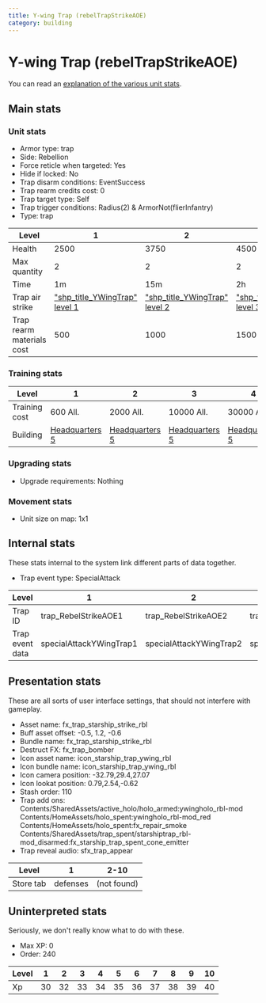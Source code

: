 ```yaml
---
title: Y-wing Trap (rebelTrapStrikeAOE)
category: building
---
```


# Y-wing Trap (rebelTrapStrikeAOE)

You can read an [explanation  of the various unit stats](unitexplained.md).

## Main stats

### Unit stats

  * Armor type: trap
  * Side: Rebellion
  * Force reticle when targeted: Yes
  * Hide if locked: No
  * Trap disarm conditions: EventSuccess
  * Trap rearm credits cost: 0
  * Trap target type: Self
  * Trap trigger conditions: Radius(2) & ArmorNot(flierInfantry)
  * Type: trap

|Level                    |1                                              |2                                              |3                                              |4                                              |5                                              |6                                              |7                                              |8                                              |9                                              |10                                              |
|-------------------------|-----------------------------------------------|-----------------------------------------------|-----------------------------------------------|-----------------------------------------------|-----------------------------------------------|-----------------------------------------------|-----------------------------------------------|-----------------------------------------------|-----------------------------------------------|------------------------------------------------|
|Health                   |2500                                           |3750                                           |4500                                           |6000                                           |7250                                           |8500                                           |9750                                           |11000                                          |12250                                          |13500                                           |
|Max quantity             |2                                              |2                                              |2                                              |2                                              |2                                              |2                                              |3                                              |3                                              |4                                              |4                                               |
|Time                     |1m                                             |15m                                            |2h                                             |12h                                            |1d                                             |1d12h                                          |2d                                             |3d                                             |6d                                             |1w3d                                            |
|Trap air strike          |["shp_title_YWingTrap" level 1](YWingTrap.html)|["shp_title_YWingTrap" level 2](YWingTrap.html)|["shp_title_YWingTrap" level 3](YWingTrap.html)|["shp_title_YWingTrap" level 4](YWingTrap.html)|["shp_title_YWingTrap" level 5](YWingTrap.html)|["shp_title_YWingTrap" level 6](YWingTrap.html)|["shp_title_YWingTrap" level 7](YWingTrap.html)|["shp_title_YWingTrap" level 8](YWingTrap.html)|["shp_title_YWingTrap" level 9](YWingTrap.html)|["shp_title_YWingTrap" level 10](YWingTrap.html)|
|Trap rearm materials cost|500                                            |1000                                           |1500                                           |1800                                           |2000                                           |3000                                           |5000                                           |6000                                           |8000                                           |15000                                           |


### Training stats

|Level        |1                             |2                             |3                             |4                             |5                             |6                             |7                             |8                             |9                             |10                             |
|-------------|------------------------------|------------------------------|------------------------------|------------------------------|------------------------------|------------------------------|------------------------------|------------------------------|------------------------------|-------------------------------|
|Training cost|600 All.                      |2000 All.                     |10000 All.                    |30000 All.                    |60000 All.                    |160000 All.                   |350000 All.                   |500000 All.                   |800000 All.                   |1500000 All.                   |
|Building     |[Headquarters 5](rebelHQ.html)|[Headquarters 5](rebelHQ.html)|[Headquarters 5](rebelHQ.html)|[Headquarters 5](rebelHQ.html)|[Headquarters 5](rebelHQ.html)|[Headquarters 6](rebelHQ.html)|[Headquarters 7](rebelHQ.html)|[Headquarters 8](rebelHQ.html)|[Headquarters 9](rebelHQ.html)|[Headquarters 10](rebelHQ.html)|


### Upgrading stats

  * Upgrade requirements: Nothing

### Movement stats

  * Unit size on map: 1x1

## Internal stats

These stats internal to the system link different parts of data together.

  * Trap event type: SpecialAttack

|Level          |1                      |2                      |3                      |4                      |5                      |6                      |7                      |8                      |9                      |10                      |
|---------------|-----------------------|-----------------------|-----------------------|-----------------------|-----------------------|-----------------------|-----------------------|-----------------------|-----------------------|------------------------|
|Trap ID        |trap_RebelStrikeAOE1   |trap_RebelStrikeAOE2   |trap_RebelStrikeAOE3   |trap_RebelStrikeAOE4   |trap_RebelStrikeAOE5   |trap_RebelStrikeAOE6   |trap_RebelStrikeAOE7   |trap_RebelStrikeAOE8   |trap_RebelStrikeAOE9   |trap_RebelStrikeAOE10   |
|Trap event data|specialAttackYWingTrap1|specialAttackYWingTrap2|specialAttackYWingTrap3|specialAttackYWingTrap4|specialAttackYWingTrap5|specialAttackYWingTrap6|specialAttackYWingTrap7|specialAttackYWingTrap8|specialAttackYWingTrap9|specialAttackYWingTrap10|


## Presentation stats

These are all sorts of user interface settings, that should not interfere with gameplay.

  * Asset name: fx_trap_starship_strike_rbl
  * Buff asset offset: -0.5, 1.2, -0.6
  * Bundle name: fx_trap_starship_strike_rbl
  * Destruct FX: fx_trap_bomber
  * Icon asset name: icon_starship_trap_ywing_rbl
  * Icon bundle name: icon_starship_trap_ywing_rbl
  * Icon camera position: -32.79,29.4,27.07
  * Icon lookat position: 0.79,2.54,-0.62
  * Stash order: 110
  * Trap add ons: Contents/SharedAssets/active_holo/holo_armed:ywingholo_rbl-mod Contents/HomeAssets/holo_spent:ywingholo_rbl-mod_red Contents/HomeAssets/holo_spent:fx_repair_smoke Contents/SharedAssets/trap_spent/starshiptrap_rbl-mod_disarmed:fx_starship_trap_spent_cone_emitter
  * Trap reveal audio: sfx_trap_appear

|Level    |1       |2-10       |
|---------|--------|-----------|
|Store tab|defenses|(not found)|


## Uninterpreted stats

Seriously, we don't really know what to do with these.

  * Max XP: 0
  * Order: 240

|Level|1 |2 |3 |4 |5 |6 |7 |8 |9 |10|
|-----|--|--|--|--|--|--|--|--|--|--|
|Xp   |30|32|33|34|35|36|37|38|39|40|


